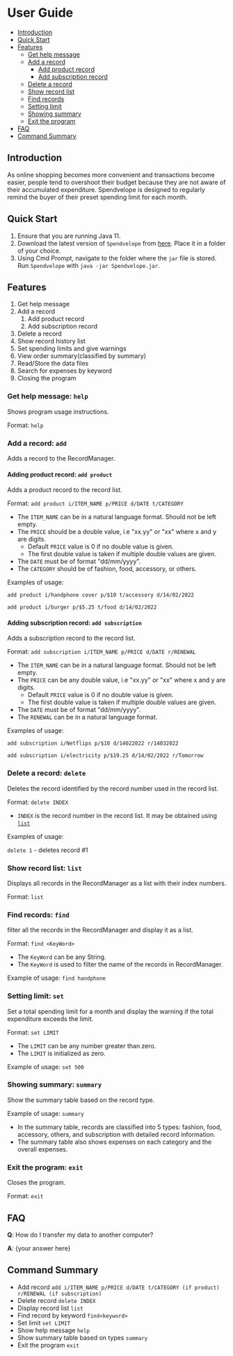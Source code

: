 # User Guide
- [Introduction](#introduction)
- [Quick Start](#quick-start)
- [Features](#features)
  - [Get help message](#get-help-message-help)
  - [Add a record](#add-a-record-add)
    - [Add product record](#adding-product-record-add-product)
    - [Add subscription record](#adding-subscription-record-add-subscription)
  - [Delete a record](#delete-a-record-delete)
  - [Show record list](#show-record-list-list)
  - [Find records](#find-records-find)
  - [Setting limit](#setting-limit-set)
  - [Showing summary](#showing-summary-summary)
  - [Exit the program](#exit-the-program-exit)
- [FAQ](#faq)
- [Command Summary](#command-summary)

## Introduction
As online shopping becomes more convenient and transactions become easier, people tend to overshoot their budget
because they are not aware of their accumulated expenditure.
Spendvelope is designed to regularly remind the buyer of their preset spending limit for each month.


## Quick Start
1. Ensure that you are running Java 11.
2. Download the latest version of `Spendvelope` from [here](https://github.com/AY2122S2-CS2113-F12-1/tp/releases/tag/v1.0).
Place it in a folder of your choice.
3. Using Cmd Prompt, navigate to the folder where the `jar` file is stored. Run `Spendvelope` with 
`java -jar Spendvelope.jar`.

## Features 
1. Get help message
2. Add a record
   1. Add product record
   2. Add subscription record
3. Delete a record
4. Show record history list
5. Set spending limits and give warnings
6. View order summary(classified by summary)
7. Read/Store the data files
8. Search for expenses by keyword
9. Closing the program

### Get help message: `help`
Shows program usage instructions.

Format: `help`

### Add a record: `add`
Adds a record to the RecordManager.

#### Adding product record: `add product`
Adds a product record to the record list.

Format: `add product i/ITEM_NAME p/PRICE d/DATE t/CATEGORY`

* The `ITEM_NAME` can be in a natural language format. Should not be left empty.
* The `PRICE` should be a double value, i.e "xx.yy" or "xx" where x and y are digits.
  * Default `PRICE` value is 0 if no double value is given.
  * The first double value is taken if multiple double values are given.
* The `DATE` must be of format "dd/mm/yyyy".
* The `CATEGORY` should be of fashion, food, accessory, or others.  

Examples of usage: 

`add product i/handphone cover p/$10 t/accessory d/14/02/2022`

`add product i/burger p/$5.25 t/food d/14/02/2022`

#### Adding subscription record: `add subscription`
Adds a subscription record to the record list.

Format: `add subscription i/ITEM_NAME p/PRICE d/DATE r/RENEWAL`

* The `ITEM_NAME` can be in a natural language format. Should not be left empty.
* The `PRICE` can be any double value, i.e "xx.yy" or "xx" where x and y are digits.
  * Default `PRICE` value is 0 if no double value is given.
  * The first double value is taken if multiple double values are given.
* The `DATE` must be of format "dd/mm/yyyy".
* The `RENEWAL` can be in a natural language format.

Examples of usage:

`add subscription i/Netflips p/$10 d/14022022 r/14032022`

`add subscription i/electricity p/$19.25 d/14/02/2022 r/Tomorrow`

### Delete a record: `delete`
Deletes the record identified by the record number used in the record list.

Format: `delete INDEX`

* `INDEX` is the record number in the record list. It may be obtained using [`list`](#show-record-list-list)

Examples of usage:

`delete 1` - deletes record #1

### Show record list: `list`
Displays all records in the RecordManager as a list with their index numbers.

Format: `list`

### Find records: `find`
filter all the records in the RecordManager and display it as a list.

Format: `find <KeyWord>`

* The `KeyWord` can be any String.
* The `KeyWord` is used to filter the name of the records in RecordManager.

Example of usage: `find handphone`

### Setting limit: `set`
Set a total spending limit for a month and display the warning
if the total expenditure exceeds the limit.

Format: `set LIMIT`

* The `LIMIT` can be any number greater than zero.
* The `LIMIT` is initialized as zero.

Example of usage: `set 500`

### Showing summary: `summary`
Show the summary table based on the record type.

Example of usage: `summary`

* In the summary table, records are classified into 5 types:
fashion, food, accessory, others, and subscription with detailed record information.
* The summary table also shows expenses on each category and the overall expenses.

### Exit the program: `exit`
Closes the program.

Format: `exit`

## FAQ

**Q**: How do I transfer my data to another computer? 

**A**: {your answer here}

## Command Summary


* Add record `add i/ITEM_NAME p/PRICE d/DATE t/CATEGORY (if product) r/RENEWAL (if subscription)`
* Delete record `delete INDEX`
* Display record list `list`
* Find record by keyword `find<keyword>`
* Set limit `set LIMIT`
* Show help message `help`
* Show summary table based on types `summary`
* Exit the program `exit`
